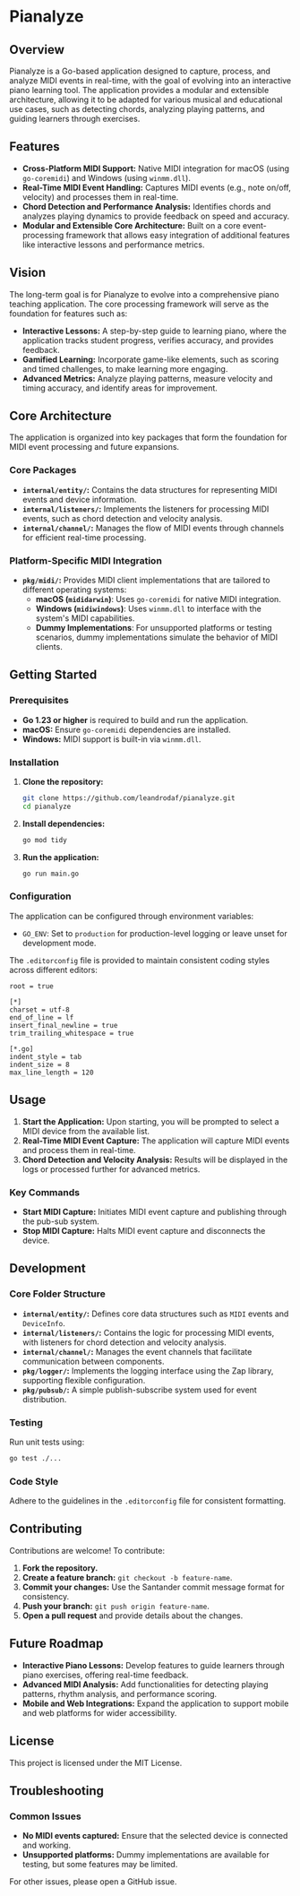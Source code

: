 # Pianalyze

## Overview

Pianalyze is a Go-based application designed to capture, process, and analyze MIDI events in real-time, with the goal of evolving into an interactive piano learning tool. The application provides a modular and extensible architecture, allowing it to be adapted for various musical and educational use cases, such as detecting chords, analyzing playing patterns, and guiding learners through exercises.

## Features

- **Cross-Platform MIDI Support:** Native MIDI integration for macOS (using `go-coremidi`) and Windows (using `winmm.dll`).
- **Real-Time MIDI Event Handling:** Captures MIDI events (e.g., note on/off, velocity) and processes them in real-time.
- **Chord Detection and Performance Analysis:** Identifies chords and analyzes playing dynamics to provide feedback on speed and accuracy.
- **Modular and Extensible Core Architecture:** Built on a core event-processing framework that allows easy integration of additional features like interactive lessons and performance metrics.


## Vision

The long-term goal is for Pianalyze to evolve into a comprehensive piano teaching application. The core processing framework will serve as the foundation for features such as:

- **Interactive Lessons:** A step-by-step guide to learning piano, where the application tracks student progress, verifies accuracy, and provides feedback.
- **Gamified Learning:** Incorporate game-like elements, such as scoring and timed challenges, to make learning more engaging.
- **Advanced Metrics:** Analyze playing patterns, measure velocity and timing accuracy, and identify areas for improvement.

## Core Architecture

The application is organized into key packages that form the foundation for MIDI event processing and future expansions.

### Core Packages

- **`internal/entity/`:** Contains the data structures for representing MIDI events and device information.
- **`internal/listeners/`:** Implements the listeners for processing MIDI events, such as chord detection and velocity analysis.
- **`internal/channel/`:** Manages the flow of MIDI events through channels for efficient real-time processing.

### Platform-Specific MIDI Integration

- **`pkg/midi/`:** Provides MIDI client implementations that are tailored to different operating systems:
  - **macOS (`mididarwin`)**: Uses `go-coremidi` for native MIDI integration.
  - **Windows (`midiwindows`)**: Uses `winmm.dll` to interface with the system's MIDI capabilities.
  - **Dummy Implementations**: For unsupported platforms or testing scenarios, dummy implementations simulate the behavior of MIDI clients.

## Getting Started

### Prerequisites

- **Go 1.23 or higher** is required to build and run the application.
- **macOS:** Ensure `go-coremidi` dependencies are installed.
- **Windows:** MIDI support is built-in via `winmm.dll`.

### Installation

1. **Clone the repository:**
   ```bash
   git clone https://github.com/leandrodaf/pianalyze.git
   cd pianalyze
   ```

2. **Install dependencies:**
   ```bash
   go mod tidy
   ```

3. **Run the application:**
   ```bash
   go run main.go
   ```

### Configuration

The application can be configured through environment variables:

- `GO_ENV`: Set to `production` for production-level logging or leave unset for development mode.

The `.editorconfig` file is provided to maintain consistent coding styles across different editors:

```editorconfig
root = true

[*]
charset = utf-8
end_of_line = lf
insert_final_newline = true
trim_trailing_whitespace = true

[*.go]
indent_style = tab
indent_size = 8
max_line_length = 120
```

## Usage

1. **Start the Application:** Upon starting, you will be prompted to select a MIDI device from the available list.
2. **Real-Time MIDI Event Capture:** The application will capture MIDI events and process them in real-time.
3. **Chord Detection and Velocity Analysis:** Results will be displayed in the logs or processed further for advanced metrics.

### Key Commands

- **Start MIDI Capture:** Initiates MIDI event capture and publishing through the pub-sub system.
- **Stop MIDI Capture:** Halts MIDI event capture and disconnects the device.

## Development

### Core Folder Structure

- **`internal/entity/`:** Defines core data structures such as `MIDI` events and `DeviceInfo`.
- **`internal/listeners/`:** Contains the logic for processing MIDI events, with listeners for chord detection and velocity analysis.
- **`internal/channel/`:** Manages the event channels that facilitate communication between components.
- **`pkg/logger/`:** Implements the logging interface using the Zap library, supporting flexible configuration.
- **`pkg/pubsub/`:** A simple publish-subscribe system used for event distribution.

### Testing

Run unit tests using:
```bash
go test ./...
```

### Code Style

Adhere to the guidelines in the `.editorconfig` file for consistent formatting.

## Contributing

Contributions are welcome! To contribute:

1. **Fork the repository.**
2. **Create a feature branch:** `git checkout -b feature-name`.
3. **Commit your changes:** Use the Santander commit message format for consistency.
4. **Push your branch:** `git push origin feature-name`.
5. **Open a pull request** and provide details about the changes.

## Future Roadmap

- **Interactive Piano Lessons:** Develop features to guide learners through piano exercises, offering real-time feedback.
- **Advanced MIDI Analysis:** Add functionalities for detecting playing patterns, rhythm analysis, and performance scoring.
- **Mobile and Web Integrations:** Expand the application to support mobile and web platforms for wider accessibility.

## License

This project is licensed under the MIT License.

## Troubleshooting

### Common Issues

- **No MIDI events captured:** Ensure that the selected device is connected and working.
- **Unsupported platforms:** Dummy implementations are available for testing, but some features may be limited.

For other issues, please open a GitHub issue.


